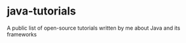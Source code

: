 # java-tutorials
A public list of open-source tutorials written by me about Java and its frameworks
